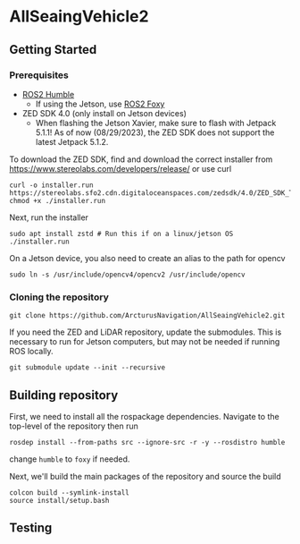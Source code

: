 # AllSeaingVehicle2

## Getting Started

### Prerequisites

- [ROS2 Humble](https://docs.ros.org/en/humble/Installation.html)
    - If using the Jetson, use [ROS2 Foxy](https://docs.ros.org/en/foxy/Installation.html)
- ZED SDK 4.0 (only install on Jetson devices)
    - When flashing the Jetson Xavier, make sure to flash with Jetpack 5.1.1! As of now (08/29/2023), the ZED SDK does not support the latest Jetpack 5.1.2.

To download the ZED SDK, find and download the correct installer from https://www.stereolabs.com/developers/release/ or use curl

```
curl -o installer.run https://stereolabs.sfo2.cdn.digitaloceanspaces.com/zedsdk/4.0/ZED_SDK_Tegra_L4T35.3_v4.0.6.zstd.run
chmod +x ./installer.run
```

Next, run the installer

```
sudo apt install zstd # Run this if on a linux/jetson OS
./installer.run
```

On a Jetson device, you also need to create an alias to the path for opencv

```
sudo ln -s /usr/include/opencv4/opencv2 /usr/include/opencv 
```

### Cloning the repository

```
git clone https://github.com/ArcturusNavigation/AllSeaingVehicle2.git
```

If you need the ZED and LiDAR repository, update the submodules. This is necessary to run for Jetson computers, but may not be needed if running ROS locally.

```
git submodule update --init --recursive
```

## Building repository

First, we need to install all the rospackage dependencies. Navigate to the top-level of the repository then run

```
rosdep install --from-paths src --ignore-src -r -y --rosdistro humble
```

change `humble` to `foxy` if needed.

Next, we'll build the main packages of the repository and source the build

```
colcon build --symlink-install
source install/setup.bash
```

## Testing

